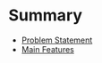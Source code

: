 # Summary

- [Problem Statement](./001_problem_statement.md)
- [Main Features](./002_main_features.md)
